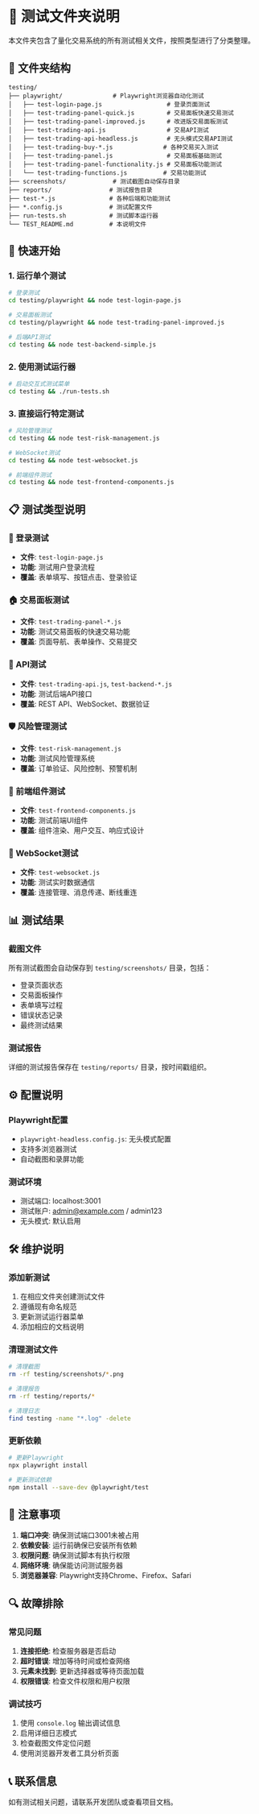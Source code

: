 # 🧪 测试文件夹说明

本文件夹包含了量化交易系统的所有测试相关文件，按照类型进行了分类整理。

## 📁 文件夹结构

```
testing/
├── playwright/              # Playwright浏览器自动化测试
│   ├── test-login-page.js                  # 登录页面测试
│   ├── test-trading-panel-quick.js         # 交易面板快速交易测试
│   ├── test-trading-panel-improved.js      # 改进版交易面板测试
│   ├── test-trading-api.js                 # 交易API测试
│   ├── test-trading-api-headless.js        # 无头模式交易API测试
│   ├── test-trading-buy-*.js              # 各种交易买入测试
│   ├── test-trading-panel.js               # 交易面板基础测试
│   ├── test-trading-panel-functionality.js # 交易面板功能测试
│   └── test-trading-functions.js          # 交易功能测试
├── screenshots/             # 测试截图自动保存目录
├── reports/                # 测试报告目录
├── test-*.js               # 各种后端和功能测试
├── *.config.js             # 测试配置文件
├── run-tests.sh            # 测试脚本运行器
└── TEST_README.md          # 本说明文件
```

## 🚀 快速开始

### 1. 运行单个测试

```bash
# 登录测试
cd testing/playwright && node test-login-page.js

# 交易面板测试
cd testing/playwright && node test-trading-panel-improved.js

# 后端API测试
cd testing && node test-backend-simple.js
```

### 2. 使用测试运行器

```bash
# 启动交互式测试菜单
cd testing && ./run-tests.sh
```

### 3. 直接运行特定测试

```bash
# 风险管理测试
cd testing && node test-risk-management.js

# WebSocket测试
cd testing && node test-websocket.js

# 前端组件测试
cd testing && node test-frontend-components.js
```

## 📋 测试类型说明

### 🔐 登录测试
- **文件**: `test-login-page.js`
- **功能**: 测试用户登录流程
- **覆盖**: 表单填写、按钮点击、登录验证

### 🏠 交易面板测试
- **文件**: `test-trading-panel-*.js`
- **功能**: 测试交易面板的快速交易功能
- **覆盖**: 页面导航、表单操作、交易提交

### 📡 API测试
- **文件**: `test-trading-api.js`, `test-backend-*.js`
- **功能**: 测试后端API接口
- **覆盖**: REST API、WebSocket、数据验证

### 🛡️ 风险管理测试
- **文件**: `test-risk-management.js`
- **功能**: 测试风险管理系统
- **覆盖**: 订单验证、风险控制、预警机制

### 🎨 前端组件测试
- **文件**: `test-frontend-components.js`
- **功能**: 测试前端UI组件
- **覆盖**: 组件渲染、用户交互、响应式设计

### 🔌 WebSocket测试
- **文件**: `test-websocket.js`
- **功能**: 测试实时数据通信
- **覆盖**: 连接管理、消息传递、断线重连

## 📊 测试结果

### 截图文件
所有测试截图会自动保存到 `testing/screenshots/` 目录，包括：
- 登录页面状态
- 交易面板操作
- 表单填写过程
- 错误状态记录
- 最终测试结果

### 测试报告
详细的测试报告保存在 `testing/reports/` 目录，按时间戳组织。

## ⚙️ 配置说明

### Playwright配置
- `playwright-headless.config.js`: 无头模式配置
- 支持多浏览器测试
- 自动截图和录屏功能

### 测试环境
- 测试端口: localhost:3001
- 测试账户: admin@example.com / admin123
- 无头模式: 默认启用

## 🛠️ 维护说明

### 添加新测试
1. 在相应文件夹创建测试文件
2. 遵循现有命名规范
3. 更新测试运行器菜单
4. 添加相应的文档说明

### 清理测试文件
```bash
# 清理截图
rm -rf testing/screenshots/*.png

# 清理报告
rm -rf testing/reports/*

# 清理日志
find testing -name "*.log" -delete
```

### 更新依赖
```bash
# 更新Playwright
npx playwright install

# 更新测试依赖
npm install --save-dev @playwright/test
```

## 📝 注意事项

1. **端口冲突**: 确保测试端口3001未被占用
2. **依赖安装**: 运行前确保已安装所有依赖
3. **权限问题**: 确保测试脚本有执行权限
4. **网络环境**: 确保能访问测试服务器
5. **浏览器兼容**: Playwright支持Chrome、Firefox、Safari

## 🔍 故障排除

### 常见问题
1. **连接拒绝**: 检查服务器是否启动
2. **超时错误**: 增加等待时间或检查网络
3. **元素未找到**: 更新选择器或等待页面加载
4. **权限错误**: 检查文件权限和用户权限

### 调试技巧
1. 使用 `console.log` 输出调试信息
2. 启用详细日志模式
3. 检查截图文件定位问题
4. 使用浏览器开发者工具分析页面

## 📞 联系信息

如有测试相关问题，请联系开发团队或查看项目文档。